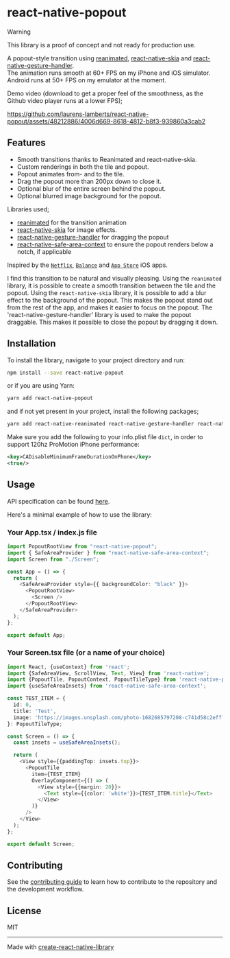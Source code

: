 # react-native-popout

> [!WARNING]  
> This library is a proof of concept and not ready for production use.

A popout-style transition using [reanimated](https://www.reanimated2.com), [react-native-skia](https://github.com/Shopify/react-native-skia) and [react-native-gesture-handler](https://docs.swmansion.com/react-native-gesture-handler/).\
The animation runs smooth at 60+ FPS on my iPhone and iOS simulator. Android runs at 50+ FPS on my emulator at the moment.

Demo video (download to get a proper feel of the smoothness, as the Github video player runs at a lower FPS);

https://github.com/laurens-lamberts/react-native-popout/assets/48212886/4006d669-8618-4812-b8f3-939860a3cab2

## Features

- Smooth transitions thanks to Reanimated and react-native-skia.
- Custom renderings in both the tile and popout.
- Popout animates from- and to the tile.
- Drag the popout more than 200px down to close it.
- Optional blur of the entire screen behind the popout.
- Optional blurred image background for the popout.

Libraries used;

- [reanimated](https://www.reanimated2.com) for the transition animation
- [react-native-skia](https://github.com/Shopify/react-native-skia) for image effects.
- [react-native-gesture-handler](https://docs.swmansion.com/react-native-gesture-handler/) for dragging the popout
- [react-native-safe-area-context](https://github.com/th3rdwave/react-native-safe-area-context) to ensure the popout renders below a notch, if applicable

Inspired by the [`Netflix`](https://apps.apple.com/us/app/netflix/id363590051), [`Balance`](https://apps.apple.com/to/app/balance-meditation-sleep/id1361356590) and [`App Store`](https://www.apple.com/app-store/) iOS apps.

I find this transition to be natural and visually pleasing. Using the `reanimated` library, it is possible to create a smooth transition between the tile and the popout. Using the `react-native-skia` library, it is possible to add a blur effect to the background of the popout. This makes the popout stand out from the rest of the app, and makes it easier to focus on the popout. The 'react-native-gesture-handler' library is used to make the popout draggable. This makes it possible to close the popout by dragging it down.

## Installation

To install the library, navigate to your project directory and run:

```bash
npm install --save react-native-popout
```

or if you are using Yarn:

```bash
yarn add react-native-popout
```

and if not yet present in your project, install the following packages;

```bash
yarn add react-native-reanimated react-native-gesture-handler react-native-safe-area-context @shopify/react-native-skia
```

Make sure you add the following to your info.plist file `dict`, in order to support 120hz ProMotion iPhone performance:

```xml
<key>CADisableMinimumFrameDurationOnPhone</key>
<true/>
```

## Usage

API specification can be found [here](API.md).

Here's a minimal example of how to use the library:

### Your App.tsx / index.js file

```typescript
import PopoutRootView from "react-native-popout";
import { SafeAreaProvider } from "react-native-safe-area-context";
import Screen from "./Screen";

const App = () => {
  return (
    <SafeAreaProvider style={{ backgroundColor: "black" }}>
      <PopoutRootView>
        <Screen />
      </PopoutRootView>
    </SafeAreaProvider>
  );
};

export default App;
```

### Your Screen.tsx file (or a name of your choice)

```typescript
import React, {useContext} from 'react';
import {SafeAreaView, ScrollView, Text, View} from 'react-native';
import {PopoutTile, PopoutContext, PopoutTileType} from 'react-native-popout';
import {useSafeAreaInsets} from 'react-native-safe-area-context';

const TEST_ITEM = {
  id: 0,
  title: 'Test',
  image: 'https://images.unsplash.com/photo-1682685797208-c741d58c2eff?q=80&w=3540&auto=format&fit=crop&ixlib=rb-4.0.3&ixid=M3wxMjA3fDF8MHxwaG90by1wYWdlfHx8fGVufDB8fHx8fA%3D%3D',
}: PopoutTileType;

const Screen = () => {
  const insets = useSafeAreaInsets();

  return (
    <View style={{paddingTop: insets.top}}>
      <PopoutTile
        item={TEST_ITEM}
        OverlayComponent={() => (
          <View style={{margin: 20}}>
            <Text style={{color: 'white'}}>{TEST_ITEM.title}</Text>
          </View>
        )}
      />
    </View>
  );
};

export default Screen;
```

## Contributing

See the [contributing guide](CONTRIBUTING.md) to learn how to contribute to the repository and the development workflow.

## License

MIT

---

Made with [create-react-native-library](https://github.com/callstack/react-native-builder-bob)
